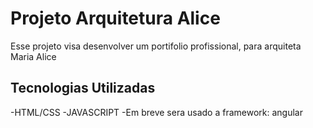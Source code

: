 # Projeto Arquitetura Alice

Esse projeto visa desenvolver um portifolio profissional, para arquiteta Maria Alice

## Tecnologias Utilizadas
-HTML/CSS
-JAVASCRIPT
-Em breve sera usado a framework: angular